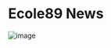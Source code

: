 # Ecole89 News

![image](https://github.com/BlueBerryBB9/89_News_PHP/assets/118543302/b2149b08-9f85-46bd-89cc-f263ece22310)
